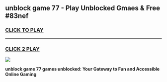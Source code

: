 
## unblock game 77 - Play Unblocked Gmaes & Free #83nef
<h3>
<a href="https://news.freeplayer.one?title=unblock_game_77&ref=03M">CLICK TO PLAY</a></h3>
<hr>

<h3>
<a href="https://news.freeplayer.one?title=unblock_game_77&ref=03M">CLICK 2 PLAY</a>
  
</h3>

<a href="https://news.freeplayer.one?title=unblock_game_77&ref=03M"><img src="https://clearcache.store/games.png"></a>


**unblock game 77 games unblocked: Your Gateway to Fun and Accessible Online Gaming**
